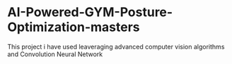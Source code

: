 # AI-Powered-GYM-Posture-Optimization-masters
This project i have used leaveraging advanced computer vision algorithms and Convolution Neural Network
